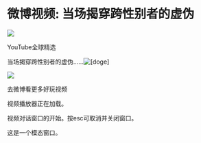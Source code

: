 # 微博视频: 当场揭穿跨性别者的虚伪

![](https://wx3.sinaimg.cn/orj480/717e3b0dly8gdi70ny443j20kg0kggmz.jpg)

YouTube全球精选

当场揭穿跨性别者的虚伪……![[doge]](https://h5.sinaimg.cn/m/emoticon/icon/others/d_doge-be7f768d78.png)

![](http://qr.weibo.cn/inf/gen?title=微博客户端&data=http://c.weibo.cn&type=url&size=256&output_type=img&redirect=1&api_key=2479a3a4eaeba2da1cfe5870b8106d81&datetime=nocheck&sign=556e9465712c1292ca76cbf0d107e14b)

去微博看更多好玩视频

视频播放器正在加载。

视频对话窗口的开始。按esc可取消并关闭窗口。

这是一个模态窗口。